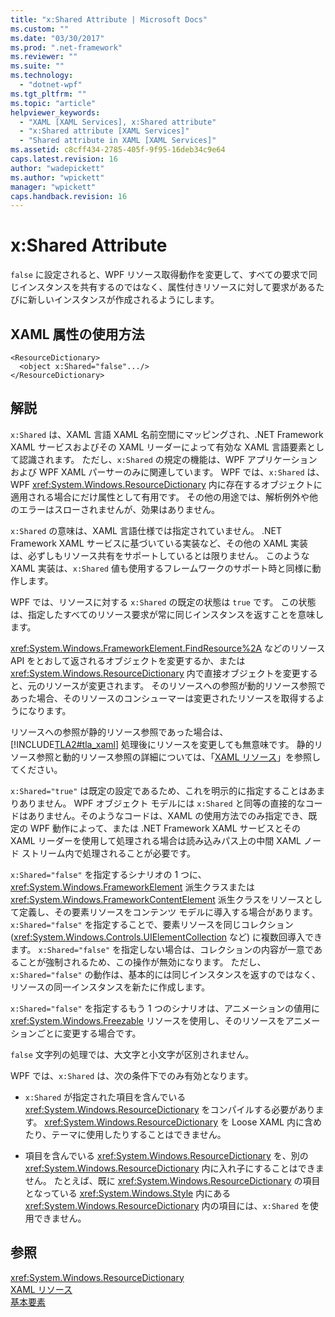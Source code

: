 ```yaml
---
title: "x:Shared Attribute | Microsoft Docs"
ms.custom: ""
ms.date: "03/30/2017"
ms.prod: ".net-framework"
ms.reviewer: ""
ms.suite: ""
ms.technology: 
  - "dotnet-wpf"
ms.tgt_pltfrm: ""
ms.topic: "article"
helpviewer_keywords: 
  - "XAML [XAML Services], x:Shared attribute"
  - "x:Shared attribute [XAML Services]"
  - "Shared attribute in XAML [XAML Services]"
ms.assetid: c8cff434-2785-405f-9f95-16deb34c9e64
caps.latest.revision: 16
author: "wadepickett"
ms.author: "wpickett"
manager: "wpickett"
caps.handback.revision: 16
---
```

# x:Shared Attribute
`false` に設定されると、WPF リソース取得動作を変更して、すべての要求で同じインスタンスを共有するのではなく、属性付きリソースに対して要求があるたびに新しいインスタンスが作成されるようにします。  
  
## XAML 属性の使用方法  
  
```  
<ResourceDictionary>  
  <object x:Shared="false".../>  
</ResourceDictionary>  
```  
  
## 解説  
 `x:Shared` は、XAML 言語 XAML 名前空間にマッピングされ、.NET Framework XAML サービスおよびその XAML リーダーによって有効な XAML 言語要素として認識されます。  ただし、`x:Shared` の規定の機能は、WPF アプリケーションおよび WPF XAML パーサーのみに関連しています。  WPF では、`x:Shared` は、WPF <xref:System.Windows.ResourceDictionary> 内に存在するオブジェクトに適用される場合にだけ属性として有用です。  その他の用途では、解析例外や他のエラーはスローされませんが、効果はありません。  
  
 `x:Shared` の意味は、XAML 言語仕様では指定されていません。  .NET Framework XAML サービスに基づいている実装など、その他の XAML 実装は、必ずしもリソース共有をサポートしているとは限りません。  このような XAML 実装は、`x:Shared` 値も使用するフレームワークのサポート時と同様に動作します。  
  
 WPF では、リソースに対する `x:Shared` の既定の状態は `true` です。  この状態は、指定したすべてのリソース要求が常に同じインスタンスを返すことを意味します。  
  
 <xref:System.Windows.FrameworkElement.FindResource%2A> などのリソース API をとおして返されるオブジェクトを変更するか、または <xref:System.Windows.ResourceDictionary> 内で直接オブジェクトを変更すると、元のリソースが変更されます。  そのリソースへの参照が動的リソース参照であった場合、そのリソースのコンシューマーは変更されたリソースを取得するようになります。  
  
 リソースへの参照が静的リソース参照であった場合は、[!INCLUDE[TLA2#tla_xaml](../../../includes/tla2sharptla-xaml-md.md)] 処理後にリソースを変更しても無意味です。  静的リソース参照と動的リソース参照の詳細については、「[XAML リソース](../../../ocs/framework/wpf/advanced/xaml-resources.md)」を参照してください。  
  
 `x:Shared="true"` は既定の設定であるため、これを明示的に指定することはあまりありません。  WPF オブジェクト モデルには `x:Shared` と同等の直接的なコードはありません。そのようなコードは、XAML の使用方法でのみ指定でき、既定の WPF 動作によって、または .NET Framework XAML サービスとその XAML リーダーを使用して処理される場合は読み込みパス上の中間 XAML ノード ストリーム内で処理されることが必要です。  
  
 `x:Shared="false"` を指定するシナリオの 1 つに、<xref:System.Windows.FrameworkElement> 派生クラスまたは <xref:System.Windows.FrameworkContentElement> 派生クラスをリソースとして定義し、その要素リソースをコンテンツ モデルに導入する場合があります。  `x:Shared="false"` を指定することで、要素リソースを同じコレクション \(<xref:System.Windows.Controls.UIElementCollection> など\) に複数回導入できます。  `x:Shared="false"` を指定しない場合は、コレクションの内容が一意であることが強制されるため、この操作が無効になります。  ただし、`x:Shared="false"` の動作は、基本的には同じインスタンスを返すのではなく、リソースの同一インスタンスを新たに作成します。  
  
 `x:Shared="false"` を指定するもう 1 つのシナリオは、アニメーションの値用に <xref:System.Windows.Freezable> リソースを使用し、そのリソースをアニメーションごとに変更する場合です。  
  
 `false` 文字列の処理では、大文字と小文字が区別されません。  
  
 WPF では、`x:Shared` は、次の条件下でのみ有効となります。  
  
-   `x:Shared` が指定された項目を含んでいる <xref:System.Windows.ResourceDictionary> をコンパイルする必要があります。  <xref:System.Windows.ResourceDictionary> を Loose XAML 内に含めたり、テーマに使用したりすることはできません。  
  
-   項目を含んでいる <xref:System.Windows.ResourceDictionary> を、別の <xref:System.Windows.ResourceDictionary> 内に入れ子にすることはできません。  たとえば、既に <xref:System.Windows.ResourceDictionary> の項目となっている <xref:System.Windows.Style> 内にある <xref:System.Windows.ResourceDictionary> 内の項目には、`x:Shared` を使用できません。  
  
## 参照  
 <xref:System.Windows.ResourceDictionary>   
 [XAML リソース](../../../ocs/framework/wpf/advanced/xaml-resources.md)   
 [基本要素](../../../ocs/framework/wpf/advanced/base-elements.md)